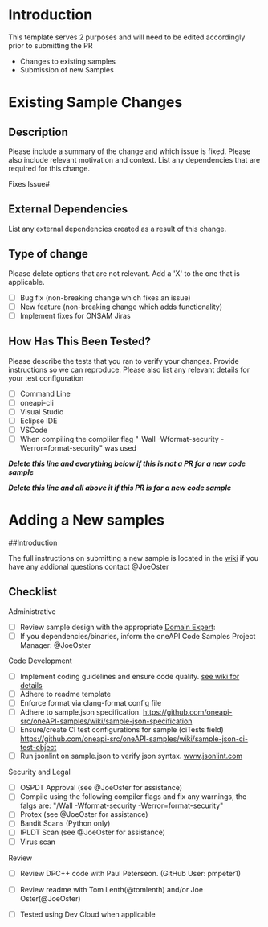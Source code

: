# Introduction
This template serves 2 purposes and will need to be edited accordingly prior to submitting the PR
- Changes to existing samples
- Submission of new Samples

# Existing Sample Changes
## Description

Please include a summary of the change and which issue is fixed. Please also include relevant motivation and context. List any dependencies that are required for this change.

Fixes Issue# 

## External Dependencies

List any external dependencies created as a result of this change.

## Type of change

Please delete options that are not relevant. Add a 'X' to the one that is applicable. 

- [ ] Bug fix (non-breaking change which fixes an issue)
- [ ] New feature (non-breaking change which adds functionality)
- [ ] Implement fixes for ONSAM Jiras

## How Has This Been Tested?

Please describe the tests that you ran to verify your changes. Provide instructions so we can reproduce. Please also list any relevant details for your test configuration

- [ ] Command Line
- [ ] oneapi-cli
- [ ] Visual Studio
- [ ] Eclipse IDE
- [ ] VSCode
- [ ] When compiling the compliler flag "-Wall -Wformat-security -Werror=format-security" was used

**_Delete this line and everything below if this is not a PR for a new code sample_**

**_Delete this line and all above it if this PR is for a new code sample_**
# Adding a New samples
##Introduction

The full instructions on submitting a new sample is located in the [wiki](https://github.com/oneapi-src/oneAPI-samples/wiki/Contributing-a-New-Sample) if you have any addional questions contact @JoeOster

## Checklist
Administrative
- [ ] Review sample design with the appropriate [Domain Expert](https://github.com/oneapi-src/oneAPI-samples/wiki/Reviewers-and-Domain-Experts): <insert Name Here>
- [ ] If you dependencies/binaries, inform the oneAPI Code Samples Project Manager: @JoeOster

Code Development
- [ ] Implement coding guidelines and ensure code quality. [see wiki for details](https://github.com/oneapi-src/oneAPI-samples/wiki/General-Code-Guidelines)
- [ ] Adhere to readme template 
- [ ] Enforce format via clang-format config file
- [ ] Adhere to sample.json specification. https://github.com/oneapi-src/oneAPI-samples/wiki/sample-json-specification
- [ ] Ensure/create CI test configurations for sample (ciTests field) https://github.com/oneapi-src/oneAPI-samples/wiki/sample-json-ci-test-object
- [ ] Run jsonlint on sample.json to verify json syntax. www.jsonlint.com

Security and Legal
- [ ] OSPDT Approval (see @JoeOster for assistance)
- [ ] Compile using the following compiler flags and fix any warnings, the falgs are: "/Wall -Wformat-security -Werror=format-security"
- [ ] Protex (see @JoeOster for assistance)
- [ ] Bandit Scans (Python only)
- [ ] IPLDT Scan (see @JoeOster for assistance)
- [ ] Virus scan

Review
- [ ] Review DPC++ code with Paul Peterseon. (GitHub User: pmpeter1)
- [ ] Review readme with Tom Lenth(@tomlenth) and/or Joe Oster(@JoeOster)
- [ ] Tested using Dev Cloud when applicable

